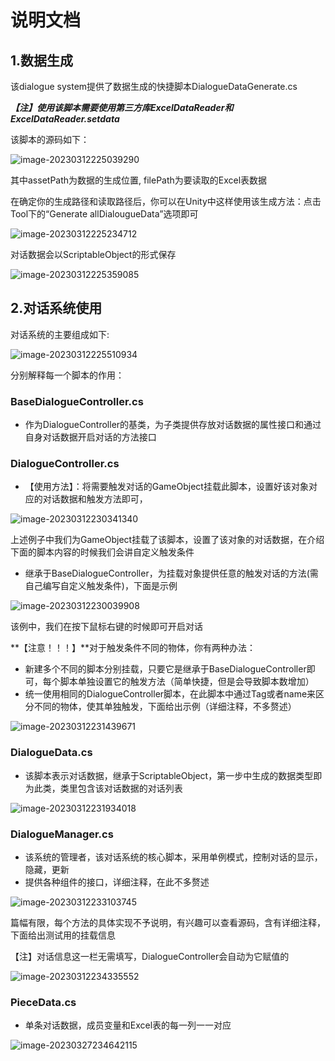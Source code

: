 # 说明文档

## 1.数据生成

该dialogue system提供了数据生成的快捷脚本DialogueDataGenerate.cs

***【注】使用该脚本需要使用第三方库ExcelDataReader和ExcelDataReader.setdata***

该脚本的源码如下：

![image-20230312225039290](README.assets/image-20230312225039290.png)

其中assetPath为数据的生成位置, filePath为要读取的Excel表数据

在确定你的生成路径和读取路径后，你可以在Unity中这样使用该生成方法：点击Tool下的“Generate allDialougueData”选项即可

![image-20230312225234712](README.assets/image-20230312225234712.png)

对话数据会以ScriptableObject的形式保存

![image-20230312225359085](README.assets/image-20230312225359085.png)

## 2.对话系统使用

对话系统的主要组成如下:

![image-20230312225510934](README.assets/image-20230312225510934.png)

分别解释每一个脚本的作用：

### BaseDialogueController.cs

- 作为DialogueController的基类，为子类提供存放对话数据的属性接口和通过自身对话数据开启对话的方法接口

### DialogueController.cs

- 【使用方法】：将需要触发对话的GameObject挂载此脚本，设置好该对象对应的对话数据和触发方法即可，

![image-20230312230341340](README.assets/image-20230312230341340.png)

上述例子中我们为GameObject挂载了该脚本，设置了该对象的对话数据，在介绍下面的脚本内容的时候我们会讲自定义触发条件

- 继承于BaseDialogueController，为挂载对象提供任意的触发对话的方法(需自己编写自定义触发条件)，下面是示例

![image-20230312230039908](README.assets/image-20230312230039908.png)

该例中，我们在按下鼠标右键的时候即可开启对话

**【注意！！！】**对于触发条件不同的物体，你有两种办法：

- 新建多个不同的脚本分别挂载，只要它是继承于BaseDialogueController即可，每个脚本单独设置它的触发方法（简单快捷，但是会导致脚本数增加）
- 统一使用相同的DialogueController脚本，在此脚本中通过Tag或者name来区分不同的物体，使其单独触发，下面给出示例（详细注释，不多赘述）

![image-20230312231439671](README.assets/image-20230312231439671.png)

### DialogueData.cs

- 该脚本表示对话数据，继承于ScriptableObject，第一步中生成的数据类型即为此类，类里包含该对话数据的对话列表

![image-20230312231934018](README.assets/image-20230312231934018.png)

### DialogueManager.cs

- 该系统的管理者，该对话系统的核心脚本，采用单例模式，控制对话的显示，隐藏，更新
- 提供各种组件的接口，详细注释，在此不多赘述

![image-20230312233103745](README.assets/image-20230312233103745.png)

篇幅有限，每个方法的具体实现不予说明，有兴趣可以查看源码，含有详细注释，下面给出测试用的挂载信息

【注】对话信息这一栏无需填写，DialogueController会自动为它赋值的

![image-20230312234335552](README.assets/image-20230312234335552.png)

### PieceData.cs

- 单条对话数据，成员变量和Excel表的每一列一一对应

![image-20230327234642115](README.assets/image-20230327234642115.png)